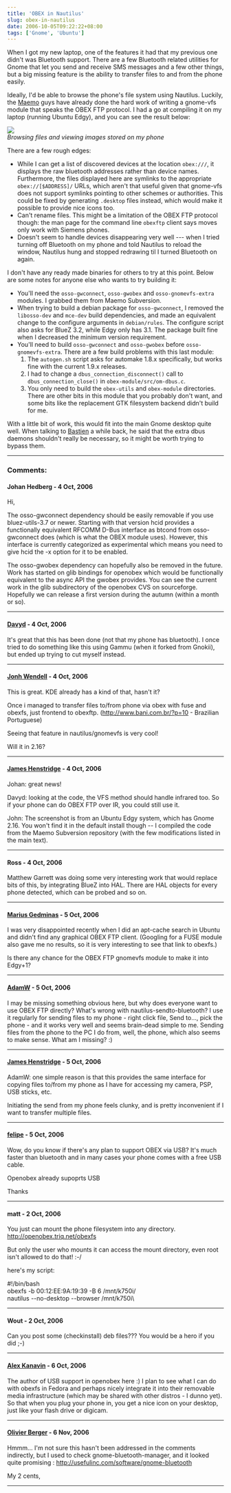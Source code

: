 ```yaml
---
title: 'OBEX in Nautilus'
slug: obex-in-nautilus
date: 2006-10-05T09:22:22+08:00
tags: ['Gnome', 'Ubuntu']
---
```


When I got my new laptop, one of the features it had that my previous
one didn\'t was Bluetooth support. There are a few Bluetooth related
utilities for Gnome that let you send and receive SMS messages and a few
other things, but a big missing feature is the ability to transfer files
to and from the phone easily.

Ideally, I\'d be able to browse the phone\'s file system using Nautilus.
Luckily, the [Maemo](http://www.maemo.org/) guys have already done the
hard work of writing a gnome-vfs module that speaks the OBEX FTP
protocol. I had a go at compiling it on my laptop (running Ubuntu Edgy),
and you can see the result below:

![](obex-nautilus.jpg)\
*Browsing files and viewing images stored on my phone*

There are a few rough edges:

-   While I can get a list of discovered devices at the location
    `obex:///`, it displays the raw bluetooth addresses rather than
    device names. Furthermore, the files displayed here are symlinks to
    the appropriate `obex://[$ADDRESS]/` URLs, which aren\'t that useful
    given that gnome-vfs does not support symlinks pointing to other
    schemes or authorities. This could be fixed by generating `.desktop`
    files instead, which would make it possible to provide nice icons
    too.
-   Can\'t rename files. This might be a limitation of the OBEX FTP
    protocol though: the man page for the command line `obexftp` client
    says moves only work with Siemens phones.
-   Doesn\'t seem to handle devices disappearing very well --- when I
    tried turning off Bluetooth on my phone and told Nautilus to reload
    the window, Nautilus hung and stopped redrawing til I turned
    Bluetooth on again.

I don\'t have any ready made binaries for others to try at this point.
Below are some notes for anyone else who wants to try building it:

-   You\'ll need the `osso-gwconnect`, `osso-gwobex` and
    `osso-gnomevfs-extra` modules. I grabbed them from Maemo Subversion.
-   When trying to build a debian package for `osso-gwconnect`, I
    removed the `libosso-dev` and `mce-dev` build dependencies, and made
    an equivalent change to the configure arguments in `debian/rules`.
    The configure script also asks for BlueZ 3.2, while Edgy only has
    3.1. The package built fine when I decreased the minimum version
    requirement.
-   You\'ll need to build `osso-gwconnect` and `osso-gwobex` before
    `osso-gnomevfs-extra`. There are a few build problems with this last
    module:
    1.  The `autogen.sh` script asks for automake 1.8.x specifically,
        but works fine with the current 1.9.x releases.
    2.  I had to change a `dbus_connection_disconnect()` call to
        `dbus_connection_close()` in `obex-module/src/om-dbus.c`.
    3.  You only need to build the `obex-utils` and `obex-module`
        directories. There are other bits in this module that you
        probably don\'t want, and some bits like the replacement GTK
        filesystem backend didn\'t build for me.

With a little bit of work, this would fit into the main Gnome desktop
quite well. When talking to [Bastien](http://hadess.net/) a while back,
he said that the extra dbus daemons shouldn\'t really be necessary, so
it might be worth trying to bypass them.

---
### Comments:
#### Johan Hedberg - <time datetime="2006-10-05 16:53:46">4 Oct, 2006</time>

Hi,

The osso-gwconnect dependency should be easily removable if you use
bluez-utils-3.7 or newer. Starting with that version hcid provides a
functionally equivalent RFCOMM D-Bus interface as btcond from
osso-gwconnect does (which is what the OBEX module uses). However, this
interface is currently categorized as experimental which means you need
to give hcid the -x option for it to be enabled.

The osso-gwobex dependency can hopefully also be removed in the future.
Work has started on glib bindings for openobex which would be
functionally equivalent to the async API the gwobex provides. You can
see the current work in the glib subdirectory of the openobex CVS on
sourceforge. Hopefully we can release a first version during the autumn
(within a month or so).

---
#### [Davyd](http://www.davyd.id.au/) - <time datetime="2006-10-05 20:12:09">4 Oct, 2006</time>

It\'s great that this has been done (not that my phone has bluetooth). I
once tried to do something like this using Gammu (when it forked from
Gnokii), but ended up trying to cut myself instead.

---
#### [Jonh Wendell](http://www.bani.com.br) - <time datetime="2006-10-05 21:52:53">4 Oct, 2006</time>

This is great. KDE already has a kind of that, hasn\'t it?

Once i managed to transfer files to/from phone via obex with fuse and
obexfs, just frontend to obexftp. (<http://www.bani.com.br/?p=10> -
Brazilian Portuguese)

Seeing that feature in nautilus/gnomevfs is very cool!

Will it in 2.16?

---
#### [James Henstridge](http://blogs.gnome.org/jamesh) - <time datetime="2006-10-05 22:24:12">4 Oct, 2006</time>

Johan: great news!

Davyd: looking at the code, the VFS method should handle infrared too.
So if your phone can do OBEX FTP over IR, you could still use it.

John: The screenshot is from an Ubuntu Edgy system, which has Gnome
2.16. You won\'t find it in the default install though \-- I compiled
the code from the Maemo Subversion repository (with the few
modifications listed in the main text).

---
#### Ross - <time datetime="2006-10-05 22:28:01">4 Oct, 2006</time>

Matthew Garrett was doing some very interesting work that would replace
bits of this, by integrating BlueZ into HAL. There are HAL objects for
every phone detected, which can be probed and so on.

---
#### [Marius Gedminas](http://mg.b4net.lt/) - <time datetime="2006-10-06 01:29:41">5 Oct, 2006</time>

I was very disappointed recently when I did an apt-cache search in
Ubuntu and didn\'t find any graphical OBEX FTP client. (Googling for a
FUSE module also gave me no results, so it is very interesting to see
that link to obexfs.)

Is there any chance for the OBEX FTP gnomevfs module to make it into
Edgy+1?

---
#### [AdamW](http://www.happyassassin.net/) - <time datetime="2006-10-06 06:04:50">5 Oct, 2006</time>

I may be missing something obvious here, but why does everyone want to
use OBEX FTP directly? What\'s wrong with nautilus-sendto-bluetooth? I
use it regularly for sending files to my phone - right click file, Send
to\..., pick the phone - and it works very well and seems brain-dead
simple to me. Sending files from the phone to the PC I do from, well,
the phone, which also seems to make sense. What am I missing? :)

---
#### [James Henstridge](http://blogs.gnome.org/jamesh) - <time datetime="2006-10-06 16:52:25">5 Oct, 2006</time>

AdamW: one simple reason is that this provides the same interface for
copying files to/from my phone as I have for accessing my camera, PSP,
USB sticks, etc.

Initiating the send from my phone feels clunky, and is pretty
inconvenient if I want to transfer multiple files.

---
#### [felipe](http://pollycoke.wordpress.com) - <time datetime="2006-10-06 19:43:34">5 Oct, 2006</time>

Wow, do you know if there\'s any plan to support OBEX via USB? It\'s
much faster than bluetooth and in many cases your phone comes with a
free USB cable.

Openobex already supoprts USB

Thanks

---
#### matt - <time datetime="2006-10-17 07:49:39">2 Oct, 2006</time>

You just can mount the phone filesystem into any directory.\
<http://openobex.triq.net/obexfs>

But only the user who mounts it can access the mount directory, even
root isn\'t allowed to do that! :-/

here\'s my script:

\#!/bin/bash\
obexfs -b 00:12:EE:9A:19:39 -B 6 /mnt/k750i/\
nautilus \--no-desktop \--browser /mnt/k750i\

---
#### Wout - <time datetime="2006-10-17 23:07:47">2 Oct, 2006</time>

Can you post some (checkinstall) deb files??? You would be a hero if you
did ;-)

---
#### [Alex Kanavin](http://www.sensi.org/~ak/openobex-usb/) - <time datetime="2006-10-21 01:08:16">6 Oct, 2006</time>

The author of USB support in openobex here :) I plan to see what I can
do with obexfs in Fedora and perhaps nicely integrate it into their
removable media infrastructure (which may be shared with other distros -
I dunno yet). So that when you plug your phone in, you get a nice icon
on your desktop, just like your flash drive or digicam.

---
#### [Olivier Berger](http://www.olivierberger.com/weblog/) - <time datetime="2006-11-04 00:30:37">6 Nov, 2006</time>

Hmmm\... I\'m not sure this hasn\'t been addressed in the comments
indirectly, but I used to check gnome-bluetooth-manager, and it looked
quite promising : <http://usefulinc.com/software/gnome-bluetooth>

My 2 cents,

---
